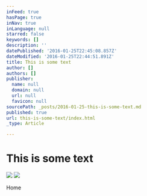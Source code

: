 ```yaml
---
inFeed: true
hasPage: true
inNav: true
inLanguage: null
starred: false
keywords: []
description: ''
datePublished: '2016-01-25T22:45:08.857Z'
dateModified: '2016-01-25T22:44:51.891Z'
title: This is some text
author: []
authors: []
publisher:
  name: null
  domain: null
  url: null
  favicon: null
sourcePath: _posts/2016-01-25-this-is-some-text.md
published: true
url: this-is-some-text/index.html
_type: Article

---
```

# This is some text
![](https://the-grid-user-content.s3-us-west-2.amazonaws.com/68ee7bd1-0cc1-4072-84b8-d9c31c4bd852.jpg)
![](https://the-grid-user-content.s3-us-west-2.amazonaws.com/5555447c-8cbf-4716-a1b3-e3d071c0fbd9.png)

Home